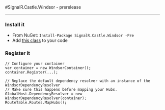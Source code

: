 #SignalR.Castle.Windsor - prerelease

---

### Install it
* From NuGet: `Install-Package SignalR.Castle.Windsor -Pre`
* Add [this class](https://raw.github.com/stevenlauwers22/SignalR.Castle.Windsor/master/Source/SignalR.Castle.Windsor/WindsorDependencyResolver.cs) to your code

### Register it

    // Configure your container
    var container = new WindsorContainer();
    container.Register(...);
    
    // Replace the default dependency resolver with an instance of the WindsorDependencyResolver
    // Make sure this happens before mapping your Hubs.
    GlobalHost.DependencyResolver = new WindsorDependencyResolver(container);
    RouteTable.Routes.MapHubs(); 
